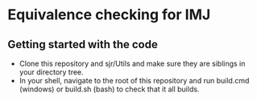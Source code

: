 # Equivalence checking for IMJ #

## Getting started with the code ##

* Clone this repository and sjr/Utils and make sure they are siblings in your directory tree.
* In your shell, navigate to the root of this repository and run build.cmd (windows) or build.sh (bash) to check that it all builds.